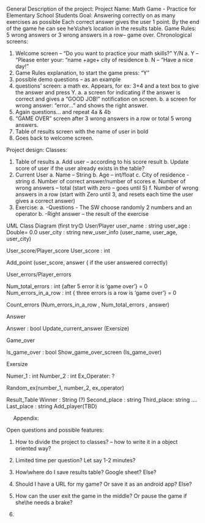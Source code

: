 General Description of the project:
Project Name: Math Game - Practice for Elementary School Students
Goal: Answering correctly on as many exercises as possible
Each correct answer gives the user 1 point. By the end of the game he can see he’s\she’s location in the results table.
Game Rules:
5 wrong answers or 3 wrong answers in a row– game over.
Chronological screens:
1.	Welcome screen – “Do you want to practice your math skills?”  Y/N
a.	Y – “Please enter your: “name +age+ city of residence
b.	N – “Have a nice day!”
2.	Game Rules explanation, to start the game press: “Y”
3.	possible demo questions – as an example
4.	questions’ screen: a math ex. Appears, for ex: 3+4 and a text box to give the answer and press Y. 
a.	a screen for indicating if the answer is correct and gives a “GOOD JOB!” notification on screen.
b.	a screen for wrong answer: “error…” and shows the right answer.
5.	Again questions… and repeat 4a & 4b
6.	“GAME OVER” screen after 3 wrong answers in a row or total 5 wrong answers.
7.	Table of results screen with the name of user in bold
8.	Goes back to welcome screen.

Project design:
Classes:
1.	Table of results
a.	Add user – according to his score result
b.	Update score of user if the user already exists in the table?
2.	Current User
a.	Name – String
b.	Age – int/float
c.	City of residence - string
d.	Number of correct answer/number of scores
e.	Number of wrong answers – total (start with zero – goes until 5)
f.	Number of wrong answers in a row (start with Zero until 3, and resets each time the user gives a correct answer)
3.	Exercise:
a.	-Questions - The SW choose randomly 2 numbers and an operator
b.	-Right answer – the result of the exercise




UML Class Diagram (first try😊
User/Player
user_name : string
user_age : Double= 0.0
user_city : string
new_user_info (user_name, user_age, user_city)

User_score/Player_score
User_score : int

Add_point (user_score, answer { if the user answered correctly)

User_errors/Player_errors

Num_total_errors : int {after 5 error it is ‘game over’} = 0
Num_errors_in_a_row : int { three errors is a row is ‘game over’} = 0


Count_errors (Num_errors_in_a_row , Num_total_errors , answer)

Answer 

Answer : bool
Update_current_answer (Exersize)


Game_over 

Is_game_over : bool
Show_game_over_screen (Is_game_over)


Exersize

Numer_1 : int
Number_2 : int
Ex_Operater: ?

Random_ex(number_1, number_2, ex_operator)

Result_Table
Winner : String  (?)
Second_place : string
Third_place: string
….
Last_place : string
Add_player(TBD)


 
Appendix:

Open questions and possible features:
1.	How to divide the project to classes? – how to write it in a object oriented way?
2.	Limited time per question? Let say 1-2 minutes?
3.	How\where do I save results table? Google sheet? Else?
4.	Should I have a URL for my game? Or save it as an android app? Else?
5.	How can the user exit the game in the middle? Or pause the game if she\he needs a brake? 


  
 


4.	
